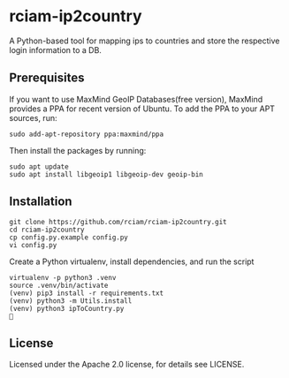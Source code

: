 # rciam-ip2country
A Python-based tool for mapping ips to countries and store the respective login information to a DB.
## Prerequisites
If you want to use MaxMind GeoIP Databases(free version), MaxMind provides a PPA for recent version of Ubuntu. To add the PPA to your APT sources, run:
```
sudo add-apt-repository ppa:maxmind/ppa
```
Then install the packages by running:
```
sudo apt update
sudo apt install libgeoip1 libgeoip-dev geoip-bin
```

## Installation
```
git clone https://github.com/rciam/rciam-ip2country.git
cd rciam-ip2country
cp config.py.example config.py
vi config.py
```

Create a Python virtualenv, install dependencies, and run the script
```
virtualenv -p python3 .venv
source .venv/bin/activate
(venv) pip3 install -r requirements.txt
(venv) python3 -m Utils.install
(venv) python3 ipToCountry.py
🍺
```

## License
Licensed under the Apache 2.0 license, for details see LICENSE.



